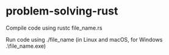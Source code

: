 # problem-solving-rust

Compile code using rustc file_name.rs

Run code using ./file_name (in Linux and macOS, for Windows .\file_name.exe)  
